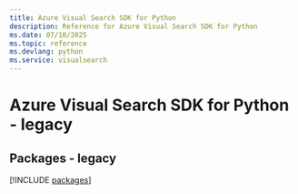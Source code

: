 ```yaml
---
title: Azure Visual Search SDK for Python
description: Reference for Azure Visual Search SDK for Python
ms.date: 07/10/2025
ms.topic: reference
ms.devlang: python
ms.service: visualsearch
---
```

# Azure Visual Search SDK for Python - legacy
## Packages - legacy
[!INCLUDE [packages](visual-search-index.md)]